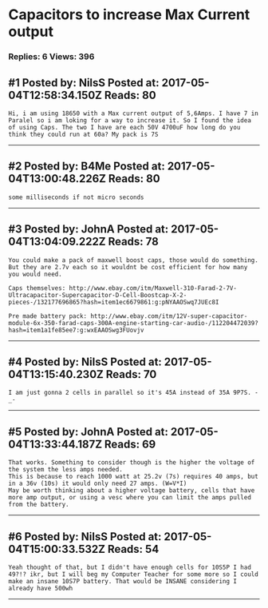 # Capacitors to increase Max Current output

### Replies: 6 Views: 396

## \#1 Posted by: NilsS Posted at: 2017-05-04T12:58:34.150Z Reads: 80

```
Hi, i am using 18650 with a Max current output of 5,6Amps. I have 7 in Paralel so i am loking for a way to increase it. So I found the idea of using Caps. The two I have are each 50V 4700uF how long do you think they could run at 60a? My pack is 7S
```

---
## \#2 Posted by: B4Me Posted at: 2017-05-04T13:00:48.226Z Reads: 80

```
some milliseconds if not micro seconds
```

---
## \#3 Posted by: JohnA Posted at: 2017-05-04T13:04:09.222Z Reads: 78

```
You could make a pack of maxwell boost caps, those would do something. But they are 2.7v each so it wouldnt be cost efficient for how many you would need. 

Caps themselves: http://www.ebay.com/itm/Maxwell-310-Farad-2-7V-Ultracapacitor-Supercapacitor-D-Cell-Boostcap-X-2-pieces-/132177696865?hash=item1ec6679861:g:pNYAAOSwq7JUEc8I

Pre made battery pack: http://www.ebay.com/itm/12V-super-capacitor-module-6x-350-farad-caps-300A-engine-starting-car-audio-/112204472039?hash=item1a1fe85ee7:g:wxEAAOSwg3FUovjv
```

---
## \#4 Posted by: NilsS Posted at: 2017-05-04T13:15:40.230Z Reads: 70

```
I am just gonna 2 cells in parallel so it's 45A instead of 35A 9P7S. -_-
```

---
## \#5 Posted by: JohnA Posted at: 2017-05-04T13:33:44.187Z Reads: 69

```
That works. Something to consider though is the higher the voltage of the system the less amps needed. 
This is because to reach 1000 watt at 25.2v (7s) requires 40 amps, but in a 36v (10s) it would only need 27 amps. (W=V*I)
May be worth thinking about a higher voltage battery, cells that have more amp output, or using a vesc where you can limit the amps pulled from the battery.
```

---
## \#6 Posted by: NilsS Posted at: 2017-05-04T15:00:33.532Z Reads: 54

```
Yeah thought of that, but I didn't have enough cells for 10S5P I had 49?!? ikr, but I will beg my Computer Teacher for some more so I could make an insane 10S7P battery. That would be INSANE considering I already have 500wh
```

---
